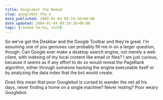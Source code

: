 ```yaml
---
title: Googlebot the Nomad
slug: googlebot_the_n
date_published: 2004-01-04 09:19:36+00:00
date_updated: 2004-01-04 09:19:36+00:00
tags: [random ha-ha, tech]
---
```

So we’ve got the Deskbar and the Google Toolbar and they’re great. I’m assuming one of you geniuses can probably fill me in on a larger question, though: Can Google ever make a desktop search engine, not merely a web client, with indexing of my local content like email or files? I am just curious, because it seems as if any effort to do so would reveal the PageRank algorithm, either through someone hacking the engine executable itself or by analyzing the data index that the bot would create.

Does this mean that poor Googlebot is cursed to wander the net all his days, never finding a home on a single machine? Never resting? Poor weary Googlebot.
